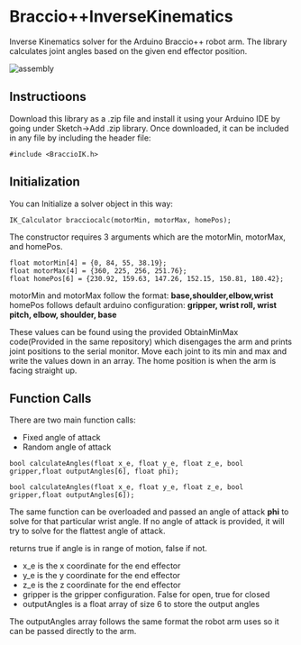 # Braccio++InverseKinematics
Inverse Kinematics solver for the Arduino Braccio++ robot arm. The library calculates joint angles based on the given end effector position.

![assembly](https://https://github.com/tuftsceeo/Braccio-InverseKinematics/blob/main/img/assembly.png)

## Instructioons
Download this library as a .zip file and install it using your Arduino IDE by going under Sketch->Add .zip library. Once downloaded, it can be included in any file by including the header file:

```
#include <BraccioIK.h>
```

## Initialization
You can Initialize a solver object in this way:

```
IK_Calculator bracciocalc(motorMin, motorMax, homePos);
```

The constructor requires 3 arguments which are the motorMin, motorMax, and homePos.

```
float motorMin[4] = {0, 84, 55, 38.19};
float motorMax[4] = {360, 225, 256, 251.76};
float homePos[6] = {230.92, 159.63, 147.26, 152.15, 150.81, 180.42};
```
motorMin and motorMax follow the format: **base,shoulder,elbow,wrist**
homePos follows default arduino configuration: **gripper, wrist roll, wrist pitch, elbow, shoulder, base**

These values can be found using the provided ObtainMinMax code(Provided in the same repository) which disengages the arm and prints joint positions to the serial monitor. Move each joint to its min and max and write the values down in an array. The home position is when the arm is facing straight up.

## Function Calls

There are two main function calls:

* Fixed angle of attack
* Random angle of attack

```
bool calculateAngles(float x_e, float y_e, float z_e, bool gripper,float outputAngles[6], float phi);
```

```
bool calculateAngles(float x_e, float y_e, float z_e, bool gripper,float outputAngles[6]);
```

The same function can be overloaded and passed an angle of attack **phi** to solve for that particular wrist angle. If no angle of attack is provided, it will try to solve for the flattest angle of attack.

returns true if angle is in range of motion, false if not.

* x_e is the x coordinate for the end effector
* y_e is the y coordinate for the end effector
* z_e is the z coordinate for the end effector
* gripper is the gripper configuration. False for open, true for closed
* outputAngles is a float array of size 6 to store the output angles

The outputAngles array follows the same format the robot arm uses so it can be passed directly to the arm.
